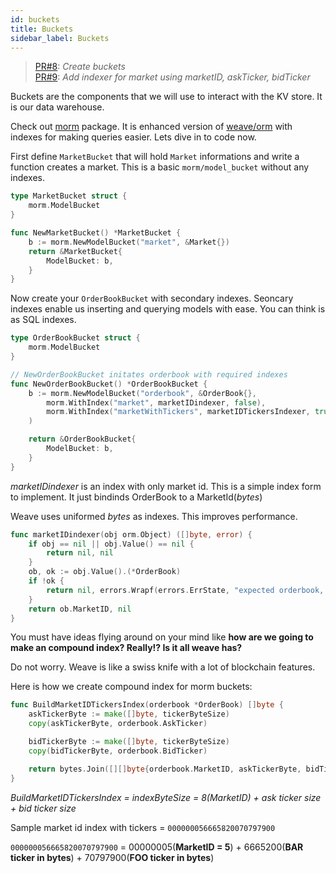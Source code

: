 ```yaml
---
id: buckets
title: Buckets
sidebar_label: Buckets
---
```


> [PR#8](https://github.com/iov-one/tutorial/pull/8): _Create buckets_
\
[PR#9](https://github.com/iov-one/tutorial/pull/9): _Add indexer for market using marketID, askTicker, bidTicker_

Buckets are the components that we will use to interact with the KV store. It is our data warehouse.

Check out [morm](https://github.com/iov-one/tutorial/blob/master/morm/model_bucket.go#L40) package. It is enhanced version of [weave/orm](https://github.com/iov-one/weave/tree/master/orm) with indexes for making queries easier.
Lets dive in to code now.

First define `MarketBucket` that will hold `Market` informations and write a function creates a market. This is a basic `morm/model_bucket` without any indexes.

```go
type MarketBucket struct {
    morm.ModelBucket
}

func NewMarketBucket() *MarketBucket {
    b := morm.NewModelBucket("market", &Market{})
    return &MarketBucket{
        ModelBucket: b,
    }
}
```

Now create your `OrderBookBucket` with secondary indexes. Seoncary indexes enable us inserting and querying models with ease. You can think is as SQL indexes.

```go
type OrderBookBucket struct {
    morm.ModelBucket
}

// NewOrderBookBucket initates orderbook with required indexes
func NewOrderBookBucket() *OrderBookBucket {
    b := morm.NewModelBucket("orderbook", &OrderBook{},
        morm.WithIndex("market", marketIDindexer, false),
        morm.WithIndex("marketWithTickers", marketIDTickersIndexer, true),
    )

    return &OrderBookBucket{
        ModelBucket: b,
    }
}
```

*marketIDindexer* is an index with only market id. This is a simple index form to implement.
It just bindinds OrderBook to a MarketId(*bytes*)

Weave uses uniformed *bytes* as indexes. This improves performance.

```go
func marketIDindexer(obj orm.Object) ([]byte, error) {
    if obj == nil || obj.Value() == nil {
        return nil, nil
    }
    ob, ok := obj.Value().(*OrderBook)
    if !ok {
        return nil, errors.Wrapf(errors.ErrState, "expected orderbook, got %T", obj.Value())
    }
    return ob.MarketID, nil
}
```

You must have ideas flying around on your mind like **how are we going to make an compound index? Really!? Is it all weave has?**

Do not worry. Weave is like a swiss knife with a lot of blockchain features.

Here is how we create compound index for morm buckets:

```go
func BuildMarketIDTickersIndex(orderbook *OrderBook) []byte {
    askTickerByte := make([]byte, tickerByteSize)
    copy(askTickerByte, orderbook.AskTicker)

    bidTickerByte := make([]byte, tickerByteSize)
    copy(bidTickerByte, orderbook.BidTicker)

    return bytes.Join([][]byte{orderbook.MarketID, askTickerByte, bidTickerByte}, nil)
}
```

*BuildMarketIDTickersIndex =  indexByteSize = 8(MarketID) + ask ticker size + bid ticker size*

Sample market id index with tickers = `000000056665820070797900`

`000000056665820070797900` = 00000005(**MarketID = 5**) + 6665200(**BAR ticker in bytes**) + 70797900(**FOO ticker in bytes**)
